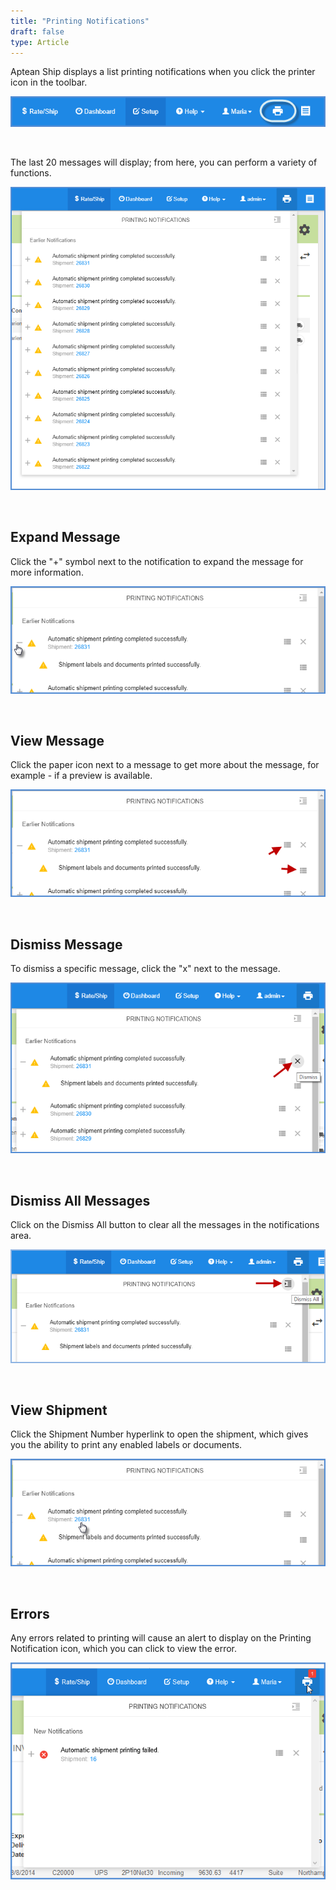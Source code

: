 ```yaml
---
title: "Printing Notifications"
draft: false
type: Article
---
```


Aptean Ship displays a list printing notifications when you click the printer icon in the toolbar.

![](assets/images/print-notif-printicon.png)

 

The last 20 messages will display; from here, you can perform a variety of functions.

![](assets/images/PrintingNotificationJust.png)

 
## Expand Message


Click the "+" symbol next to the notification to expand the message for more information.

![](assets/images/PlusSymbolOpenedUp.png)

 
## View Message


Click the paper icon next to a message to get more about the message, for example - if a preview is available.

![](assets/images/viewmessage.png)

 
## Dismiss Message


To dismiss a specific message, click the "x" next to the message.

![](assets/images/DismissHover.png)

 
## Dismiss All Messages


Click on the Dismiss All button to clear all the messages in the notifications area.

![](assets/images/DismissAllHover.png)

 
## View Shipment


Click the Shipment Number hyperlink to open the shipment, which gives you the ability to print any enabled labels or documents.

![](assets/images/print-notify-shipment.png)

 
## Errors


Any errors related to printing will cause an alert to display on the Printing Notification icon, which you can click to view the error.

![](assets/images/print-notif-fail.png)


